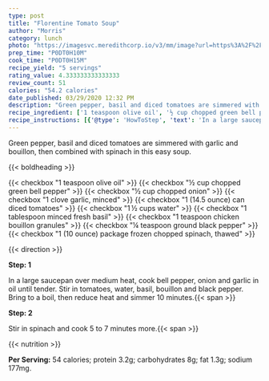 ```yaml
---
type: post
title: "Florentine Tomato Soup"
author: "Morris"
category: lunch
photo: "https://imagesvc.meredithcorp.io/v3/mm/image?url=https%3A%2F%2Fimages.media-allrecipes.com%2Fuserphotos%2F278855.jpg"
prep_time: "P0DT0H10M"
cook_time: "P0DT0H15M"
recipe_yield: "5 servings"
rating_value: 4.333333333333333
review_count: 51
calories: "54.2 calories"
date_published: 03/29/2020 12:32 PM
description: "Green pepper, basil and diced tomatoes are simmered with garlic and bouillon, then combined with spinach in this easy soup."
recipe_ingredient: ['1 teaspoon olive oil', '½ cup chopped green bell pepper', '½ cup chopped onion', '1 clove garlic, minced', '1 (14.5 ounce) can diced tomatoes', '1\u2009½ cups water', '1 tablespoon minced fresh basil', '1 teaspoon chicken bouillon granules', '¼ teaspoon ground black pepper', '1 (10 ounce) package frozen chopped spinach, thawed ']
recipe_instructions: [{'@type': 'HowToStep', 'text': 'In a large saucepan over medium heat, cook bell pepper, onion and garlic in oil until tender.  Stir in tomatoes, water, basil, bouillon and black pepper.  Bring to a boil, then reduce heat and simmer 10 minutes.\n'}, {'@type': 'HowToStep', 'text': 'Stir in spinach and cook 5 to 7 minutes more.\n'}]
---
```


Green pepper, basil and diced tomatoes are simmered with garlic and bouillon, then combined with spinach in this easy soup. 

{{< boldheading >}}

{{< checkbox "1 teaspoon olive oil" >}}
{{< checkbox "½ cup chopped green bell pepper" >}}
{{< checkbox "½ cup chopped onion" >}}
{{< checkbox "1 clove garlic, minced" >}}
{{< checkbox "1 (14.5 ounce) can diced tomatoes" >}}
{{< checkbox "1 ½ cups water" >}}
{{< checkbox "1 tablespoon minced fresh basil" >}}
{{< checkbox "1 teaspoon chicken bouillon granules" >}}
{{< checkbox "¼ teaspoon ground black pepper" >}}
{{< checkbox "1 (10 ounce) package frozen chopped spinach, thawed" >}}


{{< direction >}}

**Step: 1**

In a large saucepan over medium heat, cook bell pepper, onion and garlic in oil until tender.  Stir in tomatoes, water, basil, bouillon and black pepper.  Bring to a boil, then reduce heat and simmer 10 minutes.{{< span >}}

**Step: 2**

Stir in spinach and cook 5 to 7 minutes more.{{< span >}}

{{< nutrition >}}

**Per Serving:** 54 calories; protein 3.2g; carbohydrates 8g; fat 1.3g; sodium 177mg.
